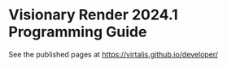 # Visionary Render 2024.1 Programming Guide
See the published pages at https://virtalis.github.io/developer/
